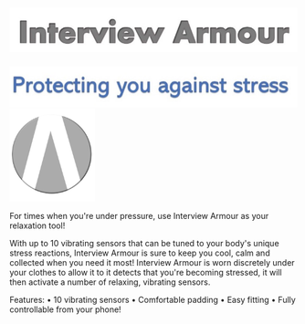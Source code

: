 # <img src = "https://github.com/naflaherty/Interview_Armour/blob/master/logo_words_v1.jpg">

<p>
  <img src = "https://github.com/naflaherty/Interview_Armour/blob/master/tag_line_v1.jpg" title="interview_armour_tag_line">
  <img src="https://github.com/naflaherty/Interview_Armour/blob/master/logo_v2.jpg" width="150" title="interview_armour_logo">
</p>

For times when you're under pressure, use Interview Armour as your relaxation tool! 

With up to 10 vibrating sensors that can be tuned to your body's unique stress reactions, Interview Armour is sure to keep you cool, calm and collected when you need it most! Interview Armour is worn discretely under your clothes to allow it to it detects that you're becoming stressed, it will then activate a number of relaxing, vibrating sensors.

Features:
•	10 vibrating sensors
•	Comfortable padding
•	Easy fitting
•	Fully controllable from your phone!

